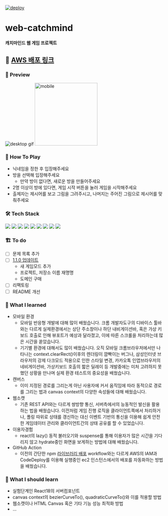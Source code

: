 [![deploy](https://github.com/GleamingStar/web-catchmind/actions/workflows/deploy.yml/badge.svg)](https://github.com/GleamingStar/web-catchmind/actions/workflows/deploy.yml)

# web-catchmind

#### 캐치마인드 웹 게임 프로젝트

## 🚀 [AWS 배포 링크](http://3.35.9.224/)

### 🎨 Preview

<img src="https://user-images.githubusercontent.com/70461368/159423207-dd813ec6-cd7e-43c9-9793-20cac7c3df96.gif" alt="desktop gif">
<img src="https://user-images.githubusercontent.com/70461368/159423334-9f85ae12-f498-4b01-9b39-cf1fb9cdaaf2.png" style="width:200px;" alt="mobile">

### 👀 How To Play

- 닉네임을 정한 후 입장해주세요
- 방을 선택해 입장해주세요
  - 만약 방이 없다면, 새로운 방을 만들어주세요
- 2명 이상이 방에 있다면, 게임 시작 버튼을 눌러 게임을 시작해주세요
- 출제자는 제시어를 보고 그림을 그려주시고, 나머지는 주어진 그림으로 제시어를 맞춰주세요

### 🛠 Tech Stack

<img src="https://img.shields.io/badge/TypeScript-3178C6?style=flat-square&logo=TypeScript&logoColor=white"/> <img src="https://img.shields.io/badge/React-61DAFB?style=flat-square&logo=React&logoColor=white"/> <img src="https://img.shields.io/badge/styled--components-DB7093?style=flat-square&logo=styled-components&logoColor=white"/> <img src="https://img.shields.io/badge/express-000000?style=flat-square&logo=express&logoColor=white" /> <img src="https://img.shields.io/badge/Socket.IO-010101?style=flat-square&logo=Socket.io&logoColor=white" />
<img src="https://img.shields.io/badge/Webpack-8DD6F9?style=flat-square&logo=Webpack&logoColor=white" /> <img src="https://img.shields.io/badge/Babel-F9DC3E?style=flat-square&logo=Babel&logoColor=white" /> <img src="https://img.shields.io/badge/AWS EC2-232F3E?style=flat-square&logo=amazon aws&logoColor=white" /> <img src="https://img.shields.io/badge/GitHub Actions-2088FF?style=flat-square&logo=GitHub Actions&logoColor=white" />

### 🏗️ To do

- [ ] 문제 목록 추가
- [ ] [1.1.0 업데이트](https://github.com/GleamingStar/web-catchmind/issues/46)
  - 새 게임모드 추가
  - 프로젝트, 저장소 이름 재명명
  - 도메인 구매
- [ ] 리팩토링
- [ ] README 개선

### 🌱 What I learned

- 모바일 환경
  - 모바일 반응형 개발에 대해 많이 배웠습니다. 크롬 개발자도구의 디바이스 툴바와는 다르게 실제환경에서는 상단 주소창이나 하단 내비게이션바, 혹은 가상 키보드 호출로 인해 뷰포트가 예상과 달라졌고, 이에 따른 스크롤을 처리하는데 많은 시간을 쏟았습니다.
  - 기기별 환경에 대해서도 많이 배웠습니다. 오직 모바일 크롬브라우저에서만 나타나는 context.clearRect()이후의 렌더링이 깜빡이는 버그나, 삼성인터넷 브라우저의 강제 다크모드 적용으로 인한 스타일 변경, 카카오톡 인앱브라우저의 네비게이션바, 가상키보드 호출의 짧은 딜레이 등 개발중에는 미처 고려하지 못했던 상황을 만나며 실제 환경 테스트의 중요성을 배웠습니다.
- 캔버스
  - 이미 지정된 경로를 그리는게 아닌 사용자에 커서 움직임에 따라 동적으로 경로를 그리는 법과 canvas context의 다양한 속성들에 대해 배웠습니다.
- 웹소캣
  - 기존 REST API와는 다르게 쌍방향 통신, 서버측에서의 능동적인 발신을 활용하는 법을 배웠습니다. 이전처럼 게임 진행 로직을 클라이언트쪽에서 처리하거나, 폴링 따위로 상태를 갱신하는 대신 이벤트 기반의 통신을 이용해 쉽게 안전한 게임데이터 관리와 클라이언트간의 상태 공유를 할 수 있었습니다.
- 이용자경험
  - react의 lazy() 동적 불러오기와 suspense를 통해 이용자가 많은 시간을 기다리지 않고 hydrate중인 화면을 보게하는 방법에 대해 배웠습니다.
- GitHub Action
  - 이전의 간단한 npm [라이브러리 배포](https://github.com/GleamingStar/toy-react-router) workflow와는 다르게 AWS의 IAM과 CodeDeploy를 이용해 실행중인 ec2 인스턴스에서의 배포를 자동화하는 방법을 배웠습니다.

### 📝 What I should learn

- 실험단계인 React18의 서버컴포넌트
- canvas context의 bezierCurveTo(), quadraticCurveTo()와 이를 적용할 방법
- 웹소캣이나 HTML Canvas 혹은 기타 기능 성능 최적화 방법
- ...

